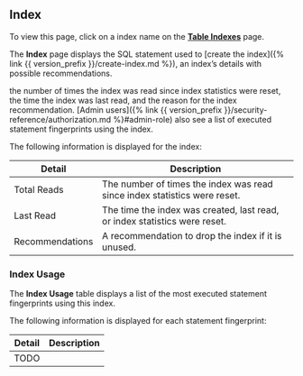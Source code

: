 ## Index

To view this page, click on a index name on the [**Table Indexes**](#table-indexes) page.

The **Index** page displays the SQL statement used to [create the index]({% link {{ version_prefix }}/create-index.md %}), an index’s details with possible  recommendations.

the number of times the index was read since index statistics were reset, the time the index was last read, and the reason for the index recommendation. [Admin users]({% link {{ version_prefix }}/security-reference/authorization.md %}#admin-role) also see a list of executed statement fingerprints using the index.

The following information is displayed for the index:

 Detail         | Description
----------------|-------------
Total Reads     | The number of times the index was read since index statistics were reset.
Last Read       | The time the index was created, last read, or index statistics were reset.
Recommendations | A recommendation to drop the index if it is unused.

### Index Usage

The **Index Usage** table displays a list of the most executed statement fingerprints using this index.

The following information is displayed for each statement fingerprint:

Detail          | Description
----------------|-------------
TODO | 